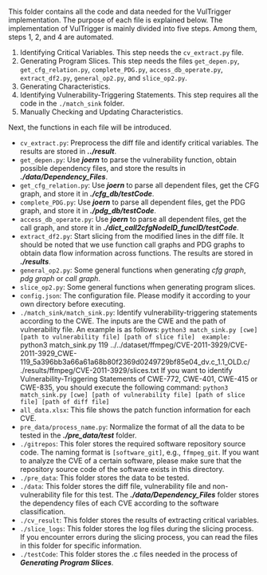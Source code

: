 This folder contains all the code and data needed for the VulTrigger implementation. The purpose of each file is explained below.
The implementation of VulTrigger is mainly divided into five steps. Among them, steps 1, 2, and 4 are automated.
1. Identifying Critical Variables. This step needs the `cv_extract.py` file.
2. Generating Program Slices. This step needs the files `get_depen.py`, `get_cfg_relation.py`, `complete_PDG.py`, `access_db_operate.py`, `extract_df2.py`, `general_op2.py`, and `slice_op2.py`.
4. Generating Characteristics.
5. Identifying Vulnerability-Triggering Statements. This step requires all the code in the `./match_sink` folder.
6. Manually Checking and Updating Characteristics.

Next, the functions in each file will be introduced.
-  `cv_extract.py`: Preprocess the diff file and identify critical variables. The results are stored in ***../result***.
-  `get_depen.py`: Use ***joern*** to parse the vulnerability function, obtain possible dependency files, and store the results in ***./data/Dependency_Files***.
-  `get_cfg_relation.py`: Use ***joern*** to parse all dependent files, get the CFG graph, and store it in ***./cfg_db/testCode***.
-  `complete_PDG.py`: Use ***joern*** to parse all dependent files, get the PDG graph, and store it in ***./pdg_db/testCode***.
- `access_db_operate.py`: Use ***joern*** to parse all dependent files, get the call graph, and store it in ***./dict_call2cfgNodeID_funcID/testCode***.
- `extract_df2.py`: Start slicing from the modified lines in the diff file. It should be noted that we use function call graphs and PDG graphs to obtain data flow information across functions. The results are stored in ***./results***.
- `general_op2.py`: Some general functions when generating *cfg graph*, *pdg graph* or *call graph*.
- `slice_op2.py`: Some general functions when generating program slices.
- `config.json`: The configuration file. Please modify it according to your own directory before executing.
- `./match_sink/match_sink.py`: Identify vulnerability-triggering statements according to the CWE. The inputs are the CWE and the path of vulnerability file. An example is as follows:
	`python3 match_sink.py [cwe] [path to vulnerability file] [path of slice file] 
	example:
	`python3 match_sink.py 119 ../../dataset/ffmpeg/CVE-2011-3929/CVE-2011-3929_CWE-119_5a396bb3a66a61a68b80f2369d0249729bf85e04_dv.c_1.1_OLD.c/ ./results/ffmpeg/CVE-2011-3929/slices.txt
	If you want to identify Vulnerability-Triggering Statements of CWE-772, CWE-401, CWE-415 or CWE-835, you should execute the following command:
	`python3 match_sink.py [cwe] [path of vulnerability file] [path of slice file] [path of diff file]`
- `all_data.xlsx`: This file shows the patch function information for each CVE.
- `pre_data/process_name.py`: Normalize the format of all the data to be tested in the ***./pre_data/test*** folder.
- `./gitrepos`: This foler stores the required software repository source code. The naming format is `[software_git]`, e.g., `ffmpeg_git`. If you want to analyze the CVE of a certain software, please make sure that the repository source code of the software exists in this directory.
- `./pre_data`: This folder stores the data to be tested.
- `./data`: This folder stores the diff file, vulnerability file and non-vulnerability file for this test. The ***./data/Dependency_Files*** folder stores the dependency files of each CVE according to the software classification.
- `./cv_result`: This folder stores the results of extracting critical variables.
- `./slice_logs`: This folder stores the log files during the slicing process. If you encounter errors during the slicing process, you can read the files in this folder for specific information.
- `./testCode`: This folder stores the .c files needed in the process of ***Generating Program Slices***.

